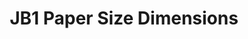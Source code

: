 ---
layout: post
title: JB1 Paper Size Dimensions

index: 2
type: japanese
info:
    name: jb1
    width: 728
    height: 1030
    unit: mm

permalink: /en/japanese/:slug/
---